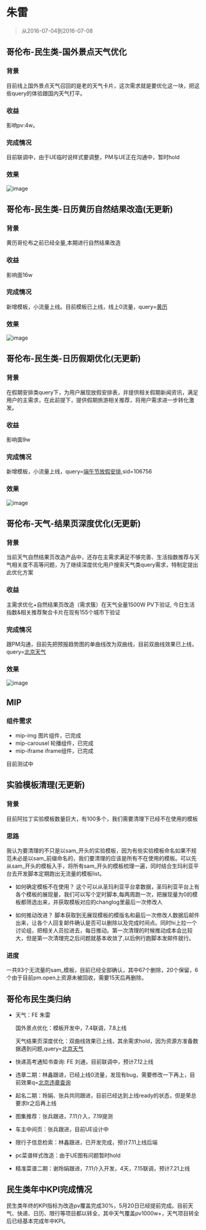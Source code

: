 # 朱雷

> 从2016-07-04到2016-07-08

## 哥伦布-民生类-国外景点天气优化

### 背景

目前线上国外景点天气召回的是老的天气卡片，这次需求就是要优化这一块，把这些query的体验跟国内天气打平。

### 收益

影响pv:4w。

### 完成情况

目前联调中，由于UE临时说样式要调整，PM与UE正在沟通中，暂时hold

### 效果

![image](http://gitlab.baidu.com/psfe/psdoc/uploads/f54a4687a0d0466c775a1767025d3eda/image.png)

## 哥伦布-民生类-日历黄历自然结果改造(无更新)

### 背景

黄历哥伦布之前已经全量,本期进行自然结果改造

### 收益

影响面16w

### 完成情况

新增模板，小流量上线。目前模板已上线，线上0流量，query=[黄历](http://tc-wise-pui76.tc.baidu.com:8003/s?word=%E9%BB%84%E5%8E%86&sid=102156)

### 效果

![image](http://gitlab.baidu.com/psfe/psdoc/uploads/4e02a738e497a3353f8aa987124e9dee/image.png)

## 哥伦布-民生类-日历假期优化(无更新)

### 背景

在假期安排类query下，为用户展现放假安排表，并提供相关假期新闻资讯，满足用户的主需求，在此前提下，提供假期旅游相关推荐，将用户需求进一步转化激发。

### 收益

影响面9w

### 完成情况

新增模板，小流量上线，query=[端午节放假安排](https://m.baidu.com/#|src_%E7%AB%AF%E5%8D%88%E8%8A%82%E6%94%BE%E5%81%87%E5%AE%89%E6%8E%92|sa_ib),sid=106756

### 效果

![image](http://gitlab.baidu.com/psfe/psdoc/uploads/ed2c1c9430bf976f42d93f2c0efb7806/image.png)

## 哥伦布-天气-结果页深度优化(无更新)

### 背景

当前天气自然结果页改造产品中，还存在主需求满足不够完善、生活指数推荐与天气相关度不高等问题，为了继续深度优化用户搜索天气类query需求，特制定提出此优化方案

### 收益

主需求优化+自然结果页改造（需求簇）在天气全量1500W PV下验证, 今日生活指数&相关推荐聚合卡片在现有155个城市下验证

### 完成情况

跟PM沟通，目前先把预报趋势图的单曲线改为双曲线，目前双曲线效果已上线，query=[北京天气](https://m.baidu.com/from=844b/s?word=%E5%8C%97%E4%BA%AC%E5%A4%A9%E6%B0%94&sa=ts_2&ts=5015188&t_kt=0&ie=utf-8&rsv_t=20f4vhVyJP1JCp9yewXJyaJsLgJKXsiDJbkn1MYOPhYCyJ%252FxD5ekg%252Bv%252Fww&ms=1&rsv_pq=4195642394590271441&ss=111&rq=%E5%8C%97%E4%BA%AC&rsv_sug4=4684&inputT=4071&oq=%E5%A4%A9%E6%B0%94)

### 效果

![image](http://gitlab.baidu.com/psfe/ala-weeklyreport/uploads/a35e2e0883611f6c95222562cd1ccf06/image.png)

## MIP

### 组件需求

* mip-img   图片组件，已完成
* mip-carousel  轮播组件，已完成
* mip-iframe    iframe组件，已完成

目前测试中

## 实验模板清理(无更新)

### 背景

目前阿拉丁实验模板数量巨大，有100多个，我们需要清理下已经不在使用的模板

### 思路

我认为要清理的不只是以sam_开头的实验模板，因为有些实验模板命名如果不规范未必是以sam_前缀命名的，我们要清理的应该是所有不在使用的模板。可以先从sam_开头的模板入手，将所有sam_开头的模板梳理一遍，同时结合生玛利亚平台去开发脚本定期跑出无流量的模板list。

* 如何确定模板不在使用？ 这个可以从圣玛利亚平台拿数据，圣玛利亚平台上有各个模板的展现量，我们可以写个定时脚本,每两周跑一次，把展现量为0的模板都筛选出来，并获取模板对应的changlog里最后一次修改人

* 如何推动改进？ 脚本获取到无展现模板的模版名和最后一次修改人数据后邮件出来，让各个人回复邮件确认是否可以删除以及完成时间点。同时hi上拉一个讨论组，把相关人员拉进去，每日推动。第一次清理的时候推动成本会比较大，但是第一次清理完之后问题就基本收敛了,以后例行跑脚本发邮件就行。

### 进度

一共93个无流量的sam_模板，目前已经全部确认，其中67个删除，20个保留，6个由于目前pm.open上资源未被回收，需要15天后再删除。

## 哥伦布民生类归纳

* 天气：FE 朱雷 

    国外景点优化：模板开发中，7.4联调，7.8上线

    天气结果页深度优化：双曲线效果已上线，其余需求hold，因为资源方准备数据遇到问题,query=[北京天气](https://m.baidu.com/from=844b/s?word=%E5%8C%97%E4%BA%AC%E5%A4%A9%E6%B0%94&sa=ts_2&ts=5015188&t_kt=0&ie=utf-8&rsv_t=20f4vhVyJP1JCp9yewXJyaJsLgJKXsiDJbkn1MYOPhYCyJ%252FxD5ekg%252Bv%252Fww&ms=1&rsv_pq=4195642394590271441&ss=111&rq=%E5%8C%97%E4%BA%AC&rsv_sug4=4684&inputT=4071&oq=%E5%A4%A9%E6%B0%94)

* 快递高考通知书查询: FE 刘通，目前联调中，预计7.12上线
* 违章二期：林鑫跟进，已经上线0流量，发现有bug，需要修改一下再上，目前效果q=[北京违章查询](https://m.baidu.com/s?from=844b&vit=fps&word=%E5%8C%97%E4%BA%AC%E8%BF%9D%E7%AB%A0%E6%9F%A5%E8%AF%A2&sid=103291)
* 起名二期：玲娟、张兵共同跟进，目前已经达到上线ready的状态，但是荣总要求lr之后再上线
* 图集推荐：张兵跟进，7.11介入，7.19提测
* 车主中间页：张兵跟进，目前UE设计中
* 限行子信息检索：林鑫跟进，已开发完成，预计7.11上线后端
* pc菜谱样式改造：由于UE图有问题暂时hold
* 精准菜谱二期：谢玲娟跟进，7.11介入开发，4天，7.15联调，预计7.21上线

## 民生类年中KPI完成情况

民生类年终的KPI指标为改造pv覆盖完成30%，5月20日已经提前完成。目前天气、快递、日历、限行等项目都以转全，其中天气覆盖pv1000w+，天气项目转全后已经基本完成年中KPI。
